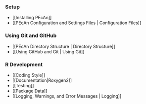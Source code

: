 
### Setup

* [[Installing PEcAn]]
* [[PEcAn Configuration and Settings Files | Configuration Files]]

### Using Git and GitHub

* [[PEcAn Directory Structure | Directory Structure]]
* [[Using GitHub and Git | Using Git]]

### R Development

* [[Coding Style]]
* [[Documentation|Roxygen2]]
* [[Testing]]
* [[Package Data]]
* [[Logging, Warnings, and Error Messages | Logging]]
